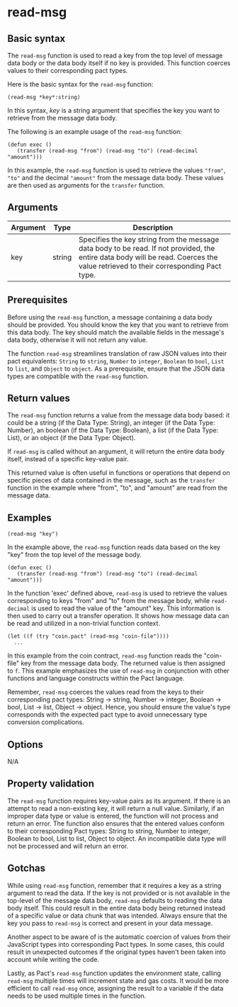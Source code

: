 # read-msg

## Basic syntax

The `read-msg` function is used to read a key from the top level of message data body or the data body itself if no key is provided. This function coerces values to their corresponding pact types.

Here is the basic syntax for the `read-msg` function:

```pact
(read-msg *key*:string)
```

In this syntax, *key* is a string argument that specifies the key you want to retrieve from the message data body.

The following is an example usage of the `read-msg` function:

```pact
(defun exec ()
   (transfer (read-msg "from") (read-msg "to") (read-decimal "amount")))
```

In this example, the `read-msg` function is used to retrieve the values `"from"`, `"to"` and the decimal `"amount"` from the message data body. These values are then used as arguments for the `transfer` function.

## Arguments

| Argument | Type | Description |
| --- | --- | --- |
| key | string | Specifies the key string from the message data body to be read. If not provided, the entire data body will be read. Coerces the value retrieved to their corresponding Pact type. |

## Prerequisites

Before using the `read-msg` function, a message containing a data body should be provided. You should know the key that you want to retrieve from this data body. The key should match the available fields in the message's data body, otherwise it will not return any value. 

The function `read-msg` streamlines translation of raw JSON values into their pact equivalents: `String` to `string`, `Number` to `integer`, `Boolean` to `bool`, `List` to `list`, and `Object` to `object`. As a prerequisite, ensure that the JSON data types are compatible with the `read-msg` function.

## Return values

The `read-msg` function returns a value from the message data body based: it could be a string (if the Data Type: String), an integer (if the Data Type: Number), an boolean (if the Data Type: Boolean), a list (if the Data Type: List), or an object (if the Data Type: Object). 

If `read-msg` is called without an argument, it will return the entire data body itself, instead of a specific key-value pair.

This returned value is often useful in functions or operations that depend on specific pieces of data contained in the message, such as the `transfer` function in the example where "from", "to", and "amount" are read from the message data.

## Examples

```pact
(read-msg "key")
```

In the example above, the `read-msg` function reads data based on the key "key" from the top level of the message body.

```pact
(defun exec ()
   (transfer (read-msg "from") (read-msg "to") (read-decimal "amount")))
```

In the function 'exec' defined above, `read-msg` is used to retrieve the values corresponding to keys "from" and "to" from the message body, while `read-decimal` is used to read the value of the "amount" key. This information is then used to carry out a transfer operation. It shows how message data can be read and utilized in a non-trivial function context. 

```pact
(let ((f (try "coin.pact" (read-msg "coin-file"))))
  ...
```

In this example from the coin contract, `read-msg` function reads the "coin-file" key from the message data body. The returned value is then assigned to `f`. This example emphasizes the use of `read-msg` in conjunction with other functions and language constructs within the Pact language.

Remember, `read-msg` coerces the values read from the keys to their corresponding pact types: String -> string, Number -> integer, Boolean -> bool, List -> list, Object -> object. Hence, you should ensure the value's type corresponds with the expected pact type to avoid unnecessary type conversion complications.


## Options

N/A

## Property validation

The `read-msg` function requires key-value pairs as its argument. If there is an attempt to read a non-existing key, it will return a null value. Similarly, if an improper data type or value is entered, the function will not process and return an error. The function also ensures that the entered values conform to their corresponding Pact types: String to string, Number to integer, Boolean to bool, List to list, Object to object. An incompatible data type will not be processed and will return an error.

## Gotchas

While using `read-msg` function, remember that it requires a key as a string argument to read the data. If the key is not provided or is not available in the top-level of the message data body, `read-msg` defaults to reading the data body itself. This could result in the entire data body being returned instead of a specific value or data chunk that was intended. Always ensure that the key you pass to `read-msg` is correct and present in your data message.

Another aspect to be aware of is the automatic coercion of values from their JavaScript types into corresponding Pact types. In some cases, this could result in unexpected outcomes if the original types haven't been taken into account while writing the code.

Lastly, as Pact's `read-msg` function updates the environment state, calling `read-msg` multiple times will increment state and gas costs. It would be more efficient to call `read-msg` once, assigning the result to a variable if the data needs to be used multiple times in the function.

